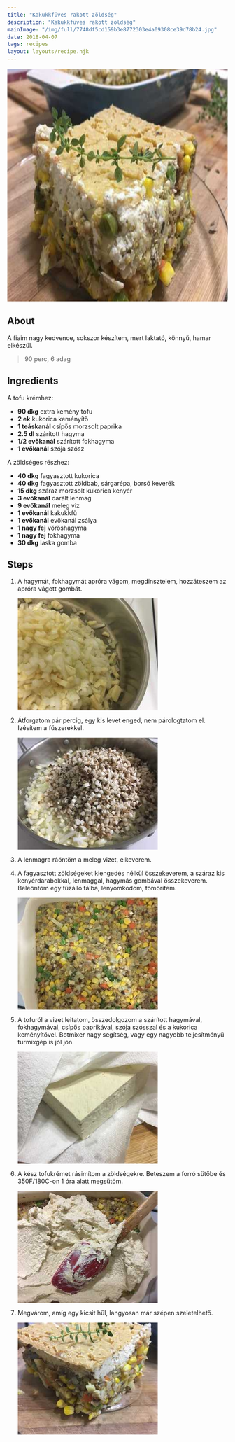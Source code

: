 ```yaml
---
title: "Kakukkfüves rakott zöldség"
description: "Kakukkfüves rakott zöldség"
mainImage: "/img/full/7748df5cd159b3e8772303e4a09308ce39d78b24.jpg"
date: 2018-04-07
tags: recipes
layout: layouts/recipe.njk
---
```

                            
<p align="center"><a href="https://cookpad.com/hu/receptek/4714215-kakukkfuves-rakott-zoldseg" rel="Recipe source page"><img width="751" height="532" src="/img/full/7748df5cd159b3e8772303e4a09308ce39d78b24.jpg"/></a></p>

## About
<p class="mb-sm">A fiaim nagy kedvence,  sokszor készítem, mert laktató, könnyű, hamar elkészül.</p>

> 90 perc, 6 adag 

## Ingredients

A tofu krémhez:
* **90 dkg** extra kemény tofu
* **2 ek** kukorica keményítő
* **1 teáskanál** csípős morzsolt paprika
* **2.5 dl** szárított hagyma
* **1/2 evőkanál** szárított fokhagyma
* **1 evőkanál** szója szósz

A zöldséges részhez:
* **40 dkg** fagyasztott kukorica
* **40 dkg** fagyasztott zöldbab, sárgarépa, borsó keverék
* **15 dkg** száraz morzsolt kukorica kenyér
* **3 evőkanál** darált lenmag
* **9 evőkanál** meleg viz
* **1 evőkanál** kakukkfű
* **1 evőkanál** evökanál zsálya
* **1 nagy fej** vöröshagyma
* **1 nagy fej** fokhagyma
* **30 dkg** laska gomba

## Steps

1. A hagymát, fokhagymát apróra vágom, megdinsztelem, hozzáteszem az apróra vágott gombát.
 
    <p><img width="320" height="256" align="left" src="/img/full/e0797e0c91bf4dbb2073cc79f896f4d51d4e380f.jpg"/></p><div style="clear: both"/>

2. Átforgatom pár percig, egy kis levet enged, nem párologtatom el. Izésítem a fűszerekkel.
 
    <p><img width="320" height="256" align="left" src="/img/full/3ab602a331cd10932ae0bce3cb72fd534b8f2b16.jpg"/></p><div style="clear: both"/>

3. A lenmagra ráöntöm a meleg vizet, elkeverem.
 
    <div style="clear: both"/>

4. A fagyasztott zöldségeket kiengedés nélkül összekeverem, a száraz kis kenyérdarabokkal, lenmaggal, hagymás gombával összekeverem. Beleöntöm egy tűzálló tálba, lenyomkodom, tömörítem.
 
    <p><img width="320" height="256" align="left" src="/img/full/ac88c1732a834321a21ba4aa9c981996d397a4c9.jpg"/></p><div style="clear: both"/>

5. A tofuról a vizet leitatom, összedolgozom a szárított hagymával, fokhagymával, csípős paprikával, szója szósszal és a kukorica keményítővel. Botmixer nagy segítség, vagy egy nagyobb teljesítményű turmixgép is jól jön.
 
    <p><img width="320" height="256" align="left" src="/img/full/3740fc4200379027c8e1a8bb3d373f65a25c87d2.jpg"/></p><div style="clear: both"/>

6. A kész tofukrémet rásimítom a zöldségekre. Beteszem a forró sütőbe és 350F/180C-on 1 óra alatt megsütöm.
 
    <p><img width="320" height="256" align="left" src="/img/full/3f99ae5516f1cc520b6050aa7ff0e09e9579f334.jpg"/></p><div style="clear: both"/>

7. Megvárom, amíg egy kicsit hűl, langyosan már szépen szeletelhető.
 
    <p><img width="320" height="256" align="left" src="/img/full/a6cb39b2ee8c9aed41fa0c3ba571cccc2c25e467.jpg"/></p><div style="clear: both"/>

